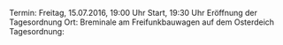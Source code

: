 Termin: Freitag, 15.07.2016, 19:00 Uhr Start, 19:30 Uhr Eröffnung der Tagesordnung
Ort: Breminale am Freifunkbauwagen auf dem Osterdeich
Tagesordnung:
